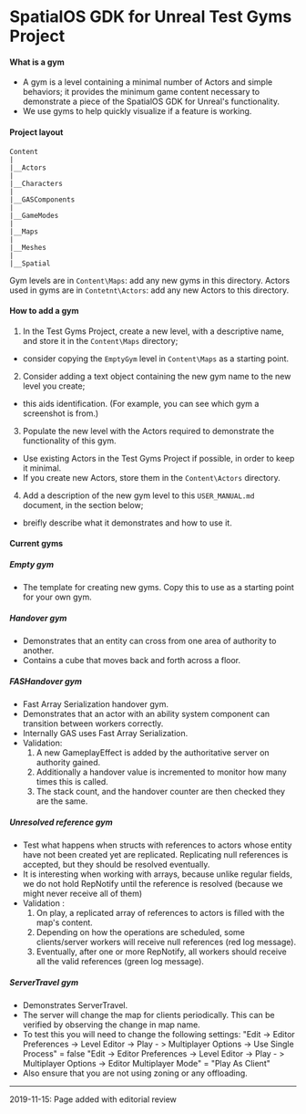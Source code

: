 # SpatialOS GDK for Unreal Test Gyms Project 

#### What is a gym
* A gym is a level containing a minimal number of Actors and simple behaviors; it provides the minimum game content necessary to demonstrate a piece of the SpatialOS GDK for Unreal's functionality.
* We use gyms to help quickly visualize if a feature is working.

#### Project layout
```
Content
|
|__Actors
|
|__Characters
|
|__GASComponents
|
|__GameModes
|
|__Maps
|
|__Meshes
|
|__Spatial
```

Gym levels are in `Content\Maps`: add any new gyms in this directory.
Actors used in gyms are in `Contetnt\Actors`: add any new Actors to this directory.

#### How to add a gym 
1. In the Test Gyms Project, create a new level, with a descriptive name, and store it in the `Content\Maps` directory;
  * consider copying the `EmptyGym` level in `Content\Maps` as a starting point.
2. Consider adding a text object containing the new gym name to the new level you create;
  * this aids identification. (For example, you can see which gym a screenshot is from.)
3. Populate the new level with the Actors required to demonstrate the functionality of this gym.
  * Use existing Actors in the Test Gyms Project if possible, in order to keep it minimal.
  * If you create new Actors, store them in the `Content\Actors` directory.
4. Add a description of the new gym level to this `USER_MANUAL.md` document, in the section below;
  * breifly describe what it demonstrates and how to use it. 

#### Current gyms

##### Empty gym
* The template for creating new gyms. Copy this to use as a starting point for your own gym.

##### Handover gym
* Demonstrates that an entity can cross from one area of authority to another.
* Contains a cube that moves back and forth across a floor.

##### FASHandover gym
* Fast Array Serialization handover gym.
* Demonstrates that an actor with an ability system component can transition between workers correctly.
* Internally GAS uses Fast Array Serialization.
* Validation:
  1. A new GameplayEffect is added by the authoritative server on authority gained.
  2. Additionally a handover value is incremented to monitor how many times this is called.
  3. The stack count, and the handover counter are then checked they are the same.

##### Unresolved reference gym
* Test what happens when structs with references to actors whose entity have not been created yet are replicated. Replicating null references is accepted, but they should be resolved eventually.
* It is interesting when working with arrays, because unlike regular fields, we do not hold RepNotify until the reference is resolved (because we might never receive all of them)
* Validation :
  1. On play, a replicated array of references to actors is filled with the map's content. 
  2. Depending on how the operations are scheduled, some clients/server workers will receive null references (red log message).
  3. Eventually, after one or more RepNotify, all workers should receive all the valid references (green log message).

##### ServerTravel gym
* Demonstrates ServerTravel.
* The server will change the map for clients periodically. This can be verified by observing the change in map name.
* To test this you will need to change the following settings:
	"Edit -> Editor Preferences -> Level Editor -> Play - > Multiplayer Options -> Use Single Process" = false
	"Edit -> Editor Preferences -> Level Editor -> Play - > Multiplayer Options -> Editor Multiplayer Mode" = "Play As Client"
* Also ensure that you are not using zoning or any offloading.
-----
2019-11-15: Page added with editorial review

